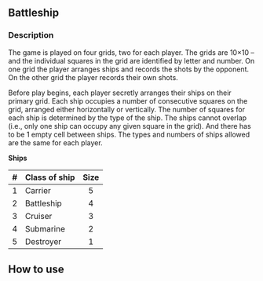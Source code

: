## Battleship


### Description

The game is played on four grids, two for each player. The grids are 10×10 – and the individual squares in the grid are identified by letter and number. On one grid the player arranges ships and records the shots by the opponent. On the other grid the player records their own shots.

Before play begins, each player secretly arranges their ships on their primary grid. Each ship occupies a number of consecutive squares on the grid, arranged either horizontally or vertically. The number of squares for each ship is determined by the type of the ship. The ships cannot overlap (i.e., only one ship can occupy any given square in the grid). And there has to be 1 empty cell between ships. The types and numbers of ships allowed are the same for each player.


**Ships**

| # | Class of ship | Size |
| --- | --- | :---:|
|1|Carrier|5|
|2|Battleship|4|
|3|Cruiser|3|
|4|Submarine|2|
|5|Destroyer|1|

## How to use

```

```

